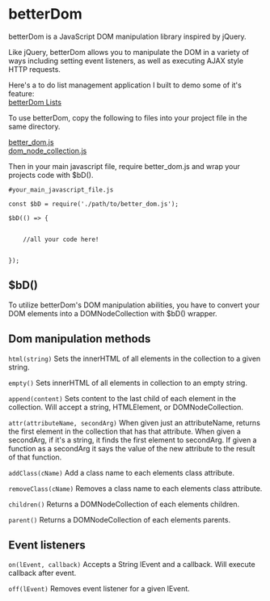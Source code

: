 # betterDom

betterDom is a JavaScript DOM manipulation library inspired by jQuery.

Like jQuery, betterDom allows you to manipulate the DOM in a variety of ways including setting event listeners, as well as executing AJAX style HTTP requests.

Here's a to do list management application I built to demo some of it's feature:<br> [betterDom Lists](http://eakman.github.io/betterDom)

To use betterDom, copy the following to files into your project file in the same directory.

[better_dom.js](./lib/better_dom.js)
<br>
[dom_node_collection.js](./lib/dom_node_collection.js)

Then in your main javascript file, require better_dom.js and wrap your projects code with $bD().

```
#your_main_javascript_file.js

const $bD = require('./path/to/better_dom.js');

$bD(() => {


    //all your code here!


});
```

## $bD()

To utilize betterDom's DOM manipulation abilities, you have to convert your DOM elements into a DOMNodeCollection with $bD() wrapper.

## Dom manipulation methods

`html(string)`
Sets the innerHTML of all elements in the collection to a given string.

`empty()` Sets innerHTML of all elements in collection to an empty string.

`append(content)` Sets content to the last child of each element in the collection. Will accept a string, HTMLElement, or DOMNodeCollection.

`attr(attributeName, secondArg)` When given just an attributeName, returns the first element in the collection that has that attribute. When given a secondArg, if it's a string, it finds the first element to secondArg. If given a function as a secondArg it says the value of the new attribute to the result of that function.

`addClass(cName)` Add a class name to each elements class attribute.

`removeClass(cName)` Removes a class name to each elements class attribute.

`children()` Returns a DOMNodeCollection of each elements children.

`parent()` Returns a DOMNodeCollection of each elements parents.

## Event listeners

`on(lEvent, callback)` Accepts a String lEvent and a callback. Will execute callback after event.

`off(lEvent)` Removes event listener for a given lEvent.
